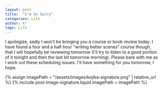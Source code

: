 ```yaml
---
layout: post
title:  "I'm So Sorry"
categories: Life
author: K°
tags: Life
---
```


I apologize, sadly I won't be bringing you a course or book review today. I have found a four and a half hour "writing better scenes" course though, that I will hopefully be reviewing tomorrow (I'll try to listen to a good portion of it tonight and then the last bit tomorrow morning). Please bare with me as I work out these scheduling issues. I'll have something for you tomorrow, I hope.

<!-- signature -->
{% assign imagePath = "/assets/images/kojika-signature.png" | relative_url %}
{% include post-image-signature.liquid imagePath = imagePath %}